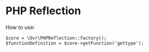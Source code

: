 PHP Reflection
==============

How to use:

```
$core = \Ovr\PHPReflection::factory();
$functionDefinition = $core->getFunction('gettype');
```
